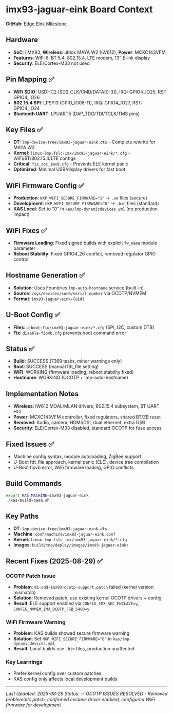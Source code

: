 # imx93-jaguar-eink Board Context

**GitHub**: [Edge EInk Milestone](https://github.com/DynamicDevices/meta-dynamicdevices/milestone/2)

## Hardware
- **SoC**: i.MX93, **Wireless**: ublox MAYA W2 (IW612), **Power**: MCXC143VFM
- **Features**: WiFi 6, BT 5.4, 802.15.4, LTE modem, 13" E-ink display
- **Security**: ELE/Cortex-M33 not used

## Pin Mapping ✅
- **WiFi SDIO**: USDHC2 (SD2_CLK/CMD/DATA[0-3]), IRQ: GPIO4_IO25, RST: GPIO4_IO26
- **802.15.4 SPI**: LPSPI3 (GPIO_IO08-11), IRQ: GPIO4_IO27, RST: GPIO4_IO24  
- **Bluetooth UART**: LPUART5 (DAP_TDO/TDI/TCLK/TMS pins)

## Key Files ✅
- **DT**: `lmp-device-tree/imx93-jaguar-eink.dts` - Complete rewrite for MAYA W2
- **Kernel**: `linux-lmp-fslc-imx/imx93-jaguar-eink/*.cfg` - WiFi/BT/802.15.4/LTE configs
- **Critical**: `fix_soc_imx9.cfg` - Prevents ELE kernel panic
- **Optimized**: Minimal USB/display drivers for fast boot

## WiFi Firmware Config ✅
- **Production**: `NXP_WIFI_SECURE_FIRMWARE="1"` → `.se` files (secure)
- **Development**: `NXP_WIFI_SECURE_FIRMWARE="0"` → `.bin` files (standard)
- **KAS Local**: Set to "0" in `kas/lmp-dynamicdevices.yml` (no production impact)

## WiFi Fixes ✅
- **Firmware Loading**: Fixed signed builds with explicit `fw_name` module parameter
- **Reboot Stability**: Fixed GPIO4_26 conflict, removed regulator GPIO control

## Hostname Generation ✅
- **Solution**: Uses Foundries `lmp-auto-hostname` service (built-in)
- **Source**: `/sys/devices/soc0/serial_number` via OCOTP/NVMEM
- **Format**: `imx93-jaguar-eink-{uid}`

## U-Boot Config ✅
- **Files**: `u-boot-fio/imx93-jaguar-eink/*.cfg` (SPI, I2C, custom DTB)
- **Fix**: `disable-fiovb.cfg` prevents boot command error

## Status ✅
- **Build**: SUCCESS (7369 tasks, minor warnings only)
- **Boot**: SUCCESS (manual fdt_file setting)
- **WiFi**: WORKING (firmware loading, reboot stability fixed)
- **Hostname**: WORKING (OCOTP + lmp-auto-hostname)

## Implementation Notes
- **Wireless**: IW612 MOAL/MLAN drivers, 802.15.4 subsystem, BT UART HCI
- **Power**: MCXC143VFM controller, fixed regulators, shared BT/ZB reset
- **Removed**: Audio, camera, HDMI/DSI, dual ethernet, extra USB
- **Security**: ELE/Cortex-M33 disabled, standard OCOTP for fuse access

## Fixed Issues ✅
- Machine config syntax, module autoloading, ZigBee support
- U-Boot fdt_file approach, kernel panic (ELE), device tree compilation
- U-Boot fiovb error, WiFi firmware loading, GPIO conflicts

## Build Commands
```bash
export KAS_MACHINE=imx93-jaguar-eink
./kas-build-base.sh
```

## Key Paths
- **DT**: `lmp-device-tree/imx93-jaguar-eink.dts`
- **Machine**: `conf/machine/imx93-jaguar-eink.conf`  
- **Kernel**: `linux-lmp-fslc-imx/imx93-jaguar-eink/*.cfg`
- **Images**: `build/tmp/deploy/images/imx93-jaguar-eink/`

## Recent Fixes (2025-08-29) ✅

### OCOTP Patch Issue
- **Problem**: `01-add-imx93-ocotp-support.patch` failed (kernel version mismatch)
- **Solution**: Removed patch, use existing kernel OCOTP drivers + config
- **Result**: ELE support enabled via `CONFIG_IMX_SEC_ENCLAVE=y`, `CONFIG_NVMEM_IMX_OCOTP_FSB_S400=y`

### WiFi Firmware Warning  
- **Problem**: KAS builds showed secure firmware warning
- **Solution**: Set `NXP_WIFI_SECURE_FIRMWARE="0"` in `kas/lmp-dynamicdevices.yml`
- **Result**: Local builds use `.bin` files, production unaffected

### Key Learnings
- Prefer kernel config over custom patches
- KAS config only affects local development builds

---
*Last Updated: 2025-08-29*
*Status: ✅ OCOTP ISSUES RESOLVED - Removed problematic patch, confirmed enclave driver enabled, configured WiFi firmware for development*
